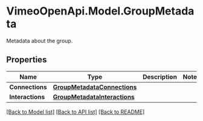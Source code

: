 # VimeoOpenApi.Model.GroupMetadata
Metadata about the group.
## Properties

Name | Type | Description | Notes
------------ | ------------- | ------------- | -------------
**Connections** | [**GroupMetadataConnections**](GroupMetadataConnections.md) |  | 
**Interactions** | [**GroupMetadataInteractions**](GroupMetadataInteractions.md) |  | 

[[Back to Model list]](../README.md#documentation-for-models) [[Back to API list]](../README.md#documentation-for-api-endpoints) [[Back to README]](../README.md)


